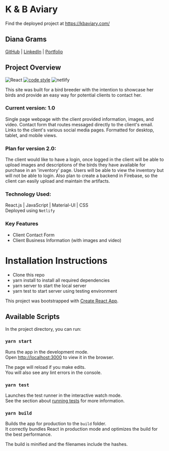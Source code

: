 # K & B Aviary

Find the deployed project at https://kbaviary.com/

## Diana Grams
 [GitHub](https://github.com/deegrams221) | [LinkedIn](https://www.linkedin.com/in/diana-grams/) | [Portfolio](https://dianagrams.dev/)

## Project Overview

![React](https://img.shields.io/badge/react-v16.13.1-blue.svg)
[![code style](https://img.shields.io/badge/code_style-prettier-ff69b4.svg?style=flat)](https://github.com/prettier/prettier)
![netlify](https://img.shields.io/netlify/60ed14aa-ffc4-4ac0-9f41-c1b60e097554)

This site was built for a bird breeder with the intention to showcase her birds and provide an easy way for potential clients to contact her.
<br>

### Current version: 1.0
Single page webpage with the client provided information, images, and video. Contact form that routes messaged directly to the client's email. Links to the client's various social media pages. Formatted for desktop, tablet, and mobile views.

### Plan for version 2.0: 
The client would like to have a login, once logged in the client will be able to upload images and descriptions of the birds they have available for purchase in an 'inventory' page. Users will be able to view the inventory but will not be able to login. Also plan to create a backend in Firebase, so the client can easily upload and maintain the artifacts.

### Technology Used:
React.js | JavaScript | Material-UI | CSS
<br>
Deployed using `Netlify`

### Key Features
- Client Contact Form
- Client Business Information (with images and video)


# Installation Instructions

- Clone this repo
- yarn install to install all required dependencies
- yarn server to start the local server
- yarn test to start server using testing environment

This project was bootstrapped with [Create React App](https://github.com/facebook/create-react-app).

## Available Scripts

In the project directory, you can run:

### `yarn start`

Runs the app in the development mode.<br />
Open [http://localhost:3000](http://localhost:3000) to view it in the browser.

The page will reload if you make edits.<br />
You will also see any lint errors in the console.

### `yarn test`

Launches the test runner in the interactive watch mode.<br />
See the section about [running tests](https://facebook.github.io/create-react-app/docs/running-tests) for more information.

### `yarn build`

Builds the app for production to the `build` folder.<br />
It correctly bundles React in production mode and optimizes the build for the best performance.

The build is minified and the filenames include the hashes.
